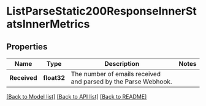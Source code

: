 # ListParseStatic200ResponseInnerStatsInnerMetrics

## Properties

Name | Type | Description | Notes
------------ | ------------- | ------------- | -------------
**Received** | **float32** | The number of emails received and parsed by the Parse Webhook. |

[[Back to Model list]](../README.md#documentation-for-models) [[Back to API list]](../README.md#documentation-for-api-endpoints) [[Back to README]](../README.md)


